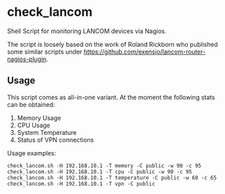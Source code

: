 # check_lancom
Shell Script for monitoring LANCOM devices via Nagios.

The script is loosely based on the work of Roland Rickborn who published some similar scripts under <https://github.com/exensio/lancom-router-nagios-plugin>.

## Usage
This script comes as all-in-one variant. At the moment the following stats can be obtained:
1. Memory Usage
2. CPU Usage
3. System Temperature
4. Status of VPN connections

Usage examples:
```
check_lancom.sh -H 192.168.10.1 -T memory -C public -w 90 -c 95
check_lancom.sh -H 192.168.10.1 -T cpu -C public -w 90 -c 95
check_lancom.sh -H 192.168.10.1 -T temperature -C public -w 60 -c 65
check_lancom.sh -H 192.168.10.1 -T vpn -C public